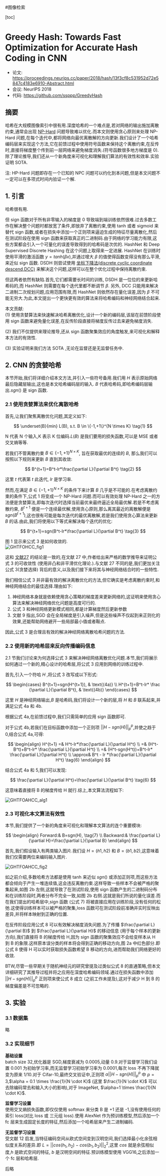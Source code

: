 #图像检索

[toc]

# Greedy Hash: Towards Fast Optimization for Accurate Hash Coding in CNN
- 论文: <https://proceedings.neurips.cc/paper/2018/hash/13f3cf8c531952d72e5847c4183e6910-Abstract.html>
- 会议: NeurIPS 2018
- 代码: <https://github.com/ssppp/GreedyHash>

## 摘要

哈希在大规模图像索引中很有用.深度哈希的一个难点是,若对网络的输出施加离散约束,通常会出现 [NP-Hard](https://zhuanlan.zhihu.com/p/99515528) 问题导致难以优化.而本文则使用贪心原则来处理 NP-Hard 问题,在每个迭代中,都将网络向最优离散解的方向更新.我们设计了一个哈希编码层来实现这个方法,它在前馈过程中使用符号函数来保持这个离散约束,在反传时,直接将梯度整个传到前一层网络来避免梯度消失.(符号函数很多地方梯度是 0).除了理论推导,我们还从一个新角度来可视化和理解我们算法的有效性和效率.实验证明 SOTA.

注: HP-Hard 问题即存在一个已知的 NPC 问题可以约化到本问题,但是本文问题不一定可以在多项式时间内验证一个解.

## 1. 引言

哈希很有用.

但 sign 函数对于所有非零输入的梯度是 0 导致端到端训练依然很难.过去多数工作在解决整个问题时都放宽了条件,即放弃了离散约束,使用 tanh 或者 sigmoid 来替代 sign 函数,或者在损失中添加一个正则项来逼迫生成的特征尽量离散化,然后在测试阶段在使用 sign 函数来获取真正的二进制码.由于网络的学习能力有限,这些方案都会引入一个可量化的误差导致得到的哈希码是次优的. HashNet 和 Deep Supervised Discrete Hashing 在这个问题上取得来一定进展. HashNet 在训练时使用平滑的激活函数 $y=tanh(\beta x)$,并通过增大 $\beta$ 的值使得函数变得没有那么平滑,来近似 sign 函数. DSDH 则尝试使用 [坐标下降法(discrete cyclic coordinate descend,DCC)](https://zh.wikipedia.org/wiki/%E5%9D%90%E6%A0%87%E4%B8%8B%E9%99%8D%E6%B3%95) 来解决这个问题,这样可以在整个优化过程中保持离散约束.

但这两者依然有缺陷.首先,它们都需要长时间的训练, DSDH 是一位位的来更新哈希码的,而 HashNet 则需要在每个迭代里都不断调节 $\beta$. 另外, DCC 只能用来解决二进制二次规划问题,应用范围有限,而 HashNet 则依然存在量化误差,因为 $\beta$ 不可能无穷大.为此,本文提出一个更快更有效的算法来将哈希编码和神经网络结合起来.

本文贡献:  
(1) 使用贪婪算法来快速解决哈希离散优化,设计一个新的编码层,该层在前馈阶段使用 sign 函数来避免量化误差,在反传阶段直接将梯度反传过去来避免梯度消失.

(2) 我们不仅提供来理论推导,还从 sign 函数聚集效应的角度触发,来可视化和解释本方法的有效性.

(3) 实验证明来我们方法 SOTA ,无论在监督还是无监督任务中.

## 2. CNN 的贪婪哈希

本节开始,我们将详细介绍本文方法,并引入一些符号备用.我们用 $H$ 表示原始网络最后隐藏层输出,这也是本文哈希编码层的输入. $B$ 代表哈希码,即哈希编码层输出.$sgn()$ 是 sign 函数.

### 2.1 使用贪婪算法来优化离散哈希

首先,让我们聚焦离散优化问题,其定义如下:

$$
\underset{B}{min} L(B),  
s.t. B \in \{-1,+1\}^{N \times K}   \tag{1}
$$

N 代表 N 个输入,K 表示 K 位编码.$L(B)$ 是我们要用的损失函数,可以是 MSE 或者交叉熵等等.

若我们不管离散约束 $B \in \{-1,+1\}^{N \times K}$, 旨在获取最优的连续的 $B$, 那么我们可以按照以下规则来更新 $B$ 直到其收敛:

$$
B^{t+1}=B^t-lr*\frac{\partial L}{\partial B^t}  \tag{2}
$$

这里 $t$ 代表第 $t$ 此迭代, $lr$ 是学习率.  

然而,在满足 $B \in \{-1,+1\}^{N \times K}$ 的条件下来计算 $B$ 几乎是不可能的.在考虑离散约束的条件下,公式 1 将变成一个 NP-Hard 问题.而可以有效处理 NP-Hard 之一的方法便是贪婪算法,即每次迭代时选择当前最优来最终逼近全局最优解.若是不考虑离散约束, $B^{t+1}$ 便是一个连续最优解,使用贪心原则,那么离其最近的离散解便是 $sgn(B^{t+1})$,这也很有可能是每次迭代的最优离散解,若是我们使用贪心算法来更新 $B$ 的话.由此,我们将使用以下等式来解决每个迭代的优化:

$$
B^{t+1}=sgn(B^t-lr*\frac{\partial L}{\partial B^t}  \tag{3}
$$

图 1 显示来公式 3 是如何收敛的.  
![GHTFOHCC_fig1](../../Attachments/GHTFOHCC_fig1.png)

这和 [文献27]() 的结论是一致的,在文献 27 中,作者给出来严格的数学推导来证明公式 3 的可收敛性 (使用非凸和非平滑优化理论.).与文献 27 不同的是,我们更加关注公式 3(贪婪选择) 背后的意义,以及我们接下来将其与神经网络结合时的一些特性.

我们相信公式 3 并非最有效的解决离散优化的方法,但它确实是考虑离散约束时,和神经网络结合的最佳选择.理由如下:

1. 神经网络本身就是依赖使用贪心策略的梯度差来更新网络的,这证明来使用贪心算法来解决神经网络优化问题是高度可行的.
2. 公式 3 和神经网络更新模式相同,都是计算梯度然后更新参数
3. 文献 9 指出,SGD 会在全局梯度是引入噪声,但是这些噪声不仅起到来正则化的效果,还能帮助网络避开一些局部最小值或者鞍点.

因此,公式 3 是合理且有效的解决神经网络离散哈希问题的方法.

### 2.2 使用新的哈希层来反向传播编码信息

2.1 节我们讨论来为何选择公式 3 来解决神经网络离散优化问题.本节,我们将展示如何通过一个新的,精心设计的哈希层,将公式 3 应用到网络的训练过程中.

首先,引入一个符哈 $H$ ,将公式 3 改写成以下形式:

$$
\begin{cases} 
    B^{t+1}=sgn(H^{t+1}), & \text{(4a)} \\ 
    H^{t+1}=B^t-lr* \frac
    {\partial L}{\partial B^t}, & \text{(4b)} 
\end{cases}
$$

这里 $H$ 是神经网络输出,$B$ 是哈希码,我们将设计一个新的层,将 $H$ 和 $B$ 联系起来,并满足公式 4a 和 4b.

根据公式 4a,在前馈过程中,我们只需简单的应用 sign 函数即可.  

对于公式 4b,若我们在目标函数中添加一个正则项 $||H-sgn(H)||^p_p$,并使之趋于 0,结合公式 4a,可得:

$$
\begin{align}
H^{t+1} =& H^t-lr*\frac{\partial L}{\partial H^t} \\
=& (H^t-B^t)+B^t-lr* \frac{\partial L}{\partial H^t} \\
=& (H^t-sgn(H^t))+B^t-lr* \frac{\partial L}{\partial H^t}  \\
\approx& B^t - lr *\frac{\partial L}{\partial H^t}  \tag{6}
\end{align}
$$

结合公式 4a 和 5,我们可以发现:

$$
\frac{\partial L}{\partial H^t}=\frac{\partial L}{\partial B^t}  \tag{6}
$$

这意味着直接将 B 的梯度传给 H 就行.综上,本文算法流程如下:

![GHTFOAHCC_alg1](../../Attachments/GHTFOAHCC_alg1.png)

### 2.3 可视化本文算法有效性

本节,我们提供了一个新的角度来可视化和理解本文算法的连个重要模块:

$$
\begin{align}
    Forward:& B=sgn(H),  \tag{7} \\
    Backward:& \frac{\partial L}{\partial H}=\frac{\partial L}{\partial B}
\end{align}
$$

首先,我们假设输入有两类输入图片.我们设 $H=(h1,h2)$ 和 $B=(b1,b2)$,这意味着我们仅需要两位来编码输入图片.

![GHTFOAHCC_fig2](../../Attachments/GHTFOAHCC_fig2.png)

如之前介绍,多数哈希方法都是使用 tanh 来近似 $sgn()$ 或添加正则项,而这些方法都会倾向于产生一堆连续值,这会违反离散约束.这样导致一些样本不会被严格的聚集起来,如图 2b 左侧,这就导致了在测试阶段,使用 sign 函数产生的二进制码分布和在训练阶段时,两者分布不完全一致,如图 2b 右侧.这就是我们所说的量化误差.而在我们提出的哈希层中,sign 函数 (公式 7) 将被直接应用在训练阶段,没有任何的松弛.这使得训练样本可以被严格的聚集,loss 函数可在测试阶段前准确并实时反映出差异,并将样本映射到正确的位置.  

在反传阶段应用公式 8 可以有效解决梯度消失问题.为了传播 $\frac{\partial L}{\partial B}$ 到 $\frac{\partial L}{\partial H}$ 的移动信息 (用于每个样本的更新方向),我们直接将 B 的梯度传给 H,因为 sign 函数的聚集效应不会给变样本从 H 到 B 的象限.这样原本误分类的样本将会得到正确的移动方向,图 2a 中红色部分.即公式 8 使得 H 可以实时获取损失函数希望 B 移动的方向,进而帮助我们网络更好的收敛.

BTW,尽管一些早期关于随机神经元的研究曾提及过类似公式 8 的直通策略,但本文详细研究了其推导过程并将之应用在深度哈希编码领域.通过在损失函数中添加 $||H-sgn(H)||^p_p$ 正则项来使公式 8 成立 (之前工作未提及),这对于减少 H 到 B 的梯度偏差是不可忽略的.

## 3. 实验
### 3.1 数据集

略

### 3.2 实现细节

**基础设置**   
batch size 32,优化器是 SGD,梯度衰减为 0.0005,动量 0.9.对于监督学习我们设置 0.001 为初始学习率,而无监督学习初始学习率为 0.0001,每次 loss 不再下降就变为原来 1/10.对于 Cifar-10,最终交叉验证中,正则项 $\alpha || H-sgn(H)||^p_p$ 中 $p=3$,$\alpha = 0.1 \times \frac{1}{N \cdot K}$ (这里 $\frac{1}{N \cdot K}$ 可以去除编码常去和输入大小的影响),对于 ImageNet, $\alpha=1 \times \frac{1}{N \cdot K}$.

**监督学习设置**   
使用交叉熵损失函数,即仅仅使用 softmax 来分类 B 是 +1 还是 -1,没有使用任何的索引 loss(对比 loss 或 三元组 loss).使用 AlexNet 作为预训练模型,然后添加一个 fc 层来生成固定长度的特征,然后添加一个哈希层来产生二进制编码.

**无监督学习设置**  
受文献 12 启发,当特征编码空间从欧式空间变到汉明空间,我们选择最小化余弦相似度关系的差异.即 $L=||cos(h_1,h_2)-cos(b_1,b_2)||_2^2$,这里 $cos$ 就是余弦相似度,$h$ 是欧式空间的特征, $b$ 是汉明空间的特征.预训练模型使用 VGG16,之后添加一个 fc 层和哈希层.

后略
